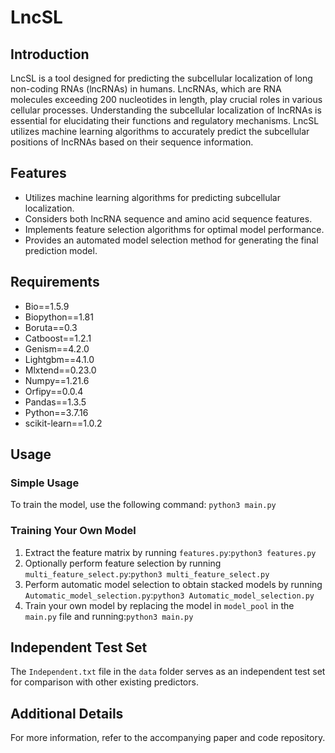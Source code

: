 # LncSL
## Introduction
LncSL is a tool designed for predicting the subcellular localization of long non-coding RNAs (lncRNAs) in humans. LncRNAs, which are RNA molecules exceeding 200 nucleotides in length, play crucial roles in various cellular processes. Understanding the subcellular localization of lncRNAs is essential for elucidating their functions and regulatory mechanisms. LncSL utilizes machine learning algorithms to accurately predict the subcellular positions of lncRNAs based on their sequence information.

## Features
- Utilizes machine learning algorithms for predicting subcellular localization.
- Considers both lncRNA sequence and amino acid sequence features.
- Implements feature selection algorithms for optimal model performance.
- Provides an automated model selection method for generating the final prediction model.

## Requirements
- Bio==1.5.9
- Biopython==1.81
- Boruta==0.3
- Catboost==1.2.1
- Genism==4.2.0
- Lightgbm==4.1.0
- Mlxtend==0.23.0
- Numpy==1.21.6
- Orfipy==0.0.4
- Pandas==1.3.5
- Python==3.7.16
- scikit-learn==1.0.2

## Usage
### Simple Usage
To train the model, use the following command:
`python3 main.py`
### Training Your Own Model
1. Extract the feature matrix by running `features.py`:`python3 features.py`
2. Optionally perform feature selection by running `multi_feature_select.py`:`python3 multi_feature_select.py`
3. Perform automatic model selection to obtain stacked models by running `Automatic_model_selection.py`:`python3 Automatic_model_selection.py`
4. Train your own model by replacing the model in `model_pool` in the `main.py` file and running:`python3 main.py`

## Independent Test Set
The `Independent.txt` file in the `data` folder serves as an independent test set for comparison with other existing predictors.

## Additional Details
For more information, refer to the accompanying paper and code repository.
